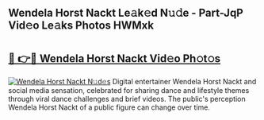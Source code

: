 ## Wendela Horst Nackt Le𝚊k𝚎d N𝚞𝚍e - Part-JqP Vid𝚎o Le𝚊ks Photos HWMxk

# <h2><a href="http://fb37aay.evod.top/?m=Wendela+Horst+Nackt">🔗 👉🔴 Wendela Horst Nackt Vid𝚎o Ph𝚘t𝚘s</a></h2>

[![Wendela Horst Nackt N𝚞d𝚎s](https://i.imgur.com/8V9OHl7.gif)](http://fb37aay.evod.top/?m=Wendela+Horst+Nackt)
Digital entertainer Wendela Horst Nackt and social media sensation, celebrated for sharing dance and lifestyle themes through viral dance challenges and brief videos. The public's perception Wendela Horst Nackt of a public figure can change over time. 

